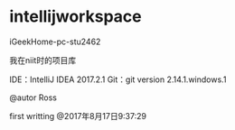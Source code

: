 # intellijworkspace
iGeekHome-pc-stu2462


我在niit时的项目库

IDE：IntelliJ IDEA 2017.2.1 Git：git version 2.14.1.windows.1

@autor Ross

first writting @2017年8月17日9:37:29
